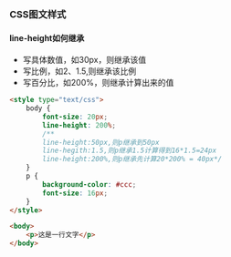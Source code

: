 ### CSS图文样式
#### line-height如何继承
- 写具体数值，如30px，则继承该值
- 写比例，如2、1.5,则继承该比例
- 写百分比，如200%，则继承计算出来的值

```html
<style type="text/css">
    body {
        font-size: 20px;
        line-height: 200%;
        /**
        line-height:50px,则p继承到50px
        line-hegith:1.5,则p继承1.5计算得到16*1.5=24px
        line-height:200%,则p继承先计算20*200% = 40px*/
    }
    p {
        background-color: #ccc;
        font-size: 16px;
    }
</style>

<body>
    <p>这是一行文字</p>
</body>
```